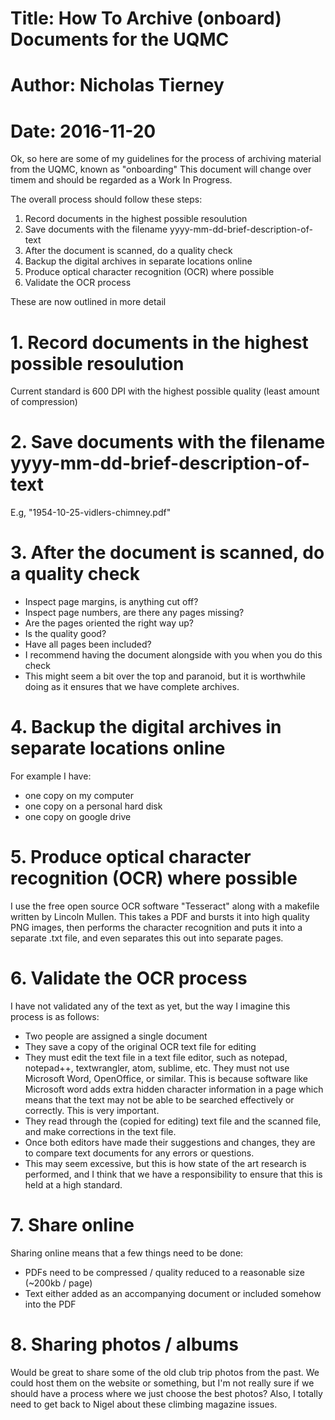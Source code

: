 # Title: How To Archive (onboard) Documents for the UQMC

# Author: Nicholas Tierney

# Date: 2016-11-20

Ok, so here are some of my guidelines for the process of archiving material from the UQMC, known as "onboarding"
This document will change over timem and should be regarded as a Work In Progress.

The overall process should follow these steps:

1. Record documents in the highest possible resoulution
2. Save documents with the filename yyyy-mm-dd-brief-description-of-text
3. After the document is scanned, do a quality check
4. Backup the digital archives in separate locations online
5. Produce optical character recognition (OCR) where possible
6. Validate the OCR process

These are now outlined in more detail

# 1. Record documents in the highest possible resoulution

Current standard is 600 DPI with the highest possible quality (least amount of compression)

# 2. Save documents with the filename yyyy-mm-dd-brief-description-of-text

E.g, "1954-10-25-vidlers-chimney.pdf"

# 3. After the document is scanned, do a quality check

- Inspect page margins, is anything cut off?
- Inspect page numbers, are there any pages missing?
- Are the pages oriented the right way up?
- Is the quality good?
- Have all pages been included?
- I recommend having the document alongside with you when you do this check
- This might seem a bit over the top and paranoid, but it is worthwhile doing as it ensures that we have complete archives.

# 4. Backup the digital archives in separate locations online

For example I have:
- one copy on my computer
- one copy on a personal hard disk
- one copy on google drive

# 5. Produce optical character recognition (OCR) where possible

I use the free open source OCR software "Tesseract" along with a makefile written by Lincoln Mullen. This takes a PDF and bursts it into high quality PNG images, then performs the character recognition and puts it into a separate .txt file, and even separates this out into separate pages.

# 6. Validate the OCR process

I have not validated any of the text as yet, but the way I imagine this process is as follows:
- Two people are assigned a single document
- They save a copy of the original OCR text file for editing
- They must edit the text file in a text file editor, such as notepad, notepad++, textwrangler, atom, sublime, etc. They must not use Microsoft Word, OpenOffice, or similar. This is because software like Microsoft word adds extra hidden character information in a page which means that the text may not be able to be searched effectively or correctly. This is very important.
- They read through the (copied for editing) text file and the scanned file, and make corrections in the text file.
- Once both editors have made their suggestions and changes, they are to compare text documents for any errors or questions.
- This may seem excessive, but this is how state of the art research is performed, and I think that we have a responsibility to ensure that this is held at a high standard.

# 7. Share online

Sharing online means that a few things need to be done:
- PDFs need to be compressed / quality reduced to a reasonable size (~200kb / page)
- Text either added as an accompanying document or included somehow into the PDF

# 8. Sharing photos / albums

Would be great to share some of the old club trip photos from the past.
We could host them on the website or something, but I'm not really sure
if we should have a process where we just choose the best photos?
Also, I totally need to get back to Nigel about these climbing magazine issues.
